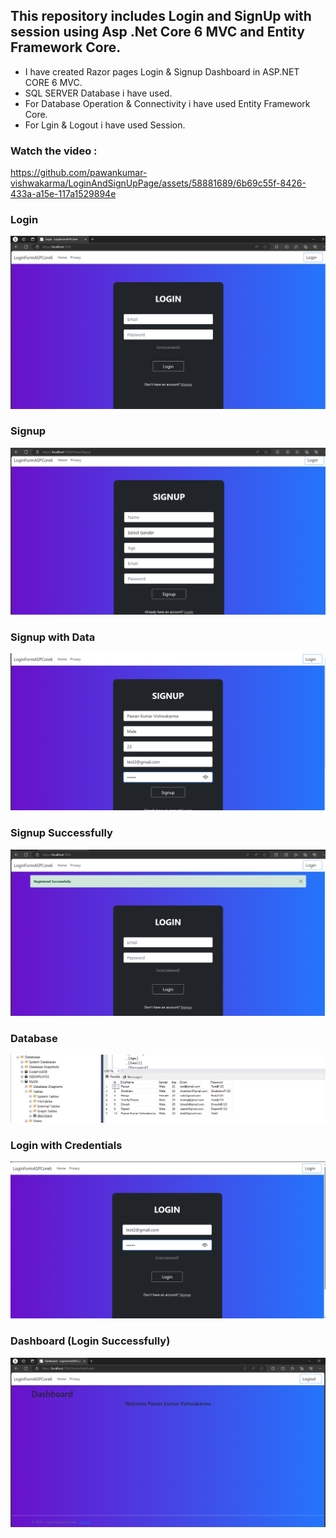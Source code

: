 This repository includes Login and SignUp with session using Asp .Net Core 6 MVC and Entity Framework Core.
-
- I have created Razor pages Login & Signup Dashboard in ASP.NET CORE 6 MVC.
- SQL SERVER Database i have used.
- For Database Operation & Connectivity i have used Entity Framework Core.
- For Lgin & Logout i have used Session.


<h3>Watch the video : </h3>

https://github.com/pawankumar-vishwakarma/LoginAndSignUpPage/assets/58881689/6b69c55f-8426-433a-a15e-117a1529894e


<h3>Login</h3>
  <div align="center"> <img src="https://raw.githubusercontent.com/pawankumar-vishwakarma/LoginAndSignUpPage/master/wwwroot/images/Login.png"> </div>
  
<h3>Signup</h3>
  <div align="center"> <img src="https://raw.githubusercontent.com/pawankumar-vishwakarma/LoginAndSignUpPage/master/wwwroot/images/Signup.png"> </div>

<h3>Signup with Data</h3>
  <div align="center"> <img src="https://raw.githubusercontent.com/pawankumar-vishwakarma/LoginAndSignUpPage/master/wwwroot/images/SignupData.png"> </div>

<h3>Signup Successfully</h3>
  <div align="center"> <img src="https://raw.githubusercontent.com/pawankumar-vishwakarma/LoginAndSignUpPage/master/wwwroot/images/SignupSuccess.png"> </div>

<h3>Database</h3>
  <div align="center"> <img src="https://raw.githubusercontent.com/pawankumar-vishwakarma/LoginAndSignUpPage/master/wwwroot/images/Database.png"> </div>

<h3>Login with Credentials</h3>
  <div align="center"> <img src="https://raw.githubusercontent.com/pawankumar-vishwakarma/LoginAndSignUpPage/master/wwwroot/images/LoginData.png"> </div>

<h3>Dashboard (Login Successfully)</h3>
  <div align="center"> <img src="https://raw.githubusercontent.com/pawankumar-vishwakarma/LoginAndSignUpPage/master/wwwroot/images/Dashboard.png"> </div>
